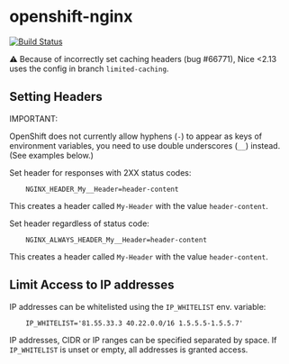 # openshift-nginx
[![Build Status](https://travis-ci.org/tocco/openshift-nginx.svg?branch=master)](https://travis-ci.org/tocco/openshift-nginx)

:warning: Because of incorrectly set caching headers (bug #66771), Nice <2.13 uses the config in branch `limited-caching`.


## Setting Headers

IMPORTANT:

OpenShift does not currently allow hyphens (`-`) to appear as keys of environment variables, you need to use double underscores (`__`)
instead. (See examples below.)

Set header for responses with 2XX status codes:

```
    NGINX_HEADER_My__Header=header-content
```

This creates a header called `My-Header` with the value `header-content`.


Set header regardless of status code:

```
    NGINX_ALWAYS_HEADER_My__Header=header-content
```

This creates a header called `My-Header` with the value `header-content`.


## Limit Access to IP addresses

IP addresses can be whitelisted using the `IP_WHITELIST` env. variable:

```
    IP_WHITELIST='81.55.33.3 40.22.0.0/16 1.5.5.5-1.5.5.7'
```

IP addresses, CIDR or IP ranges can be specified separated by space. If `IP_WHITELIST` is unset
or empty, all addresses is granted access.
